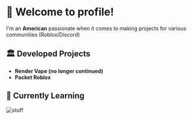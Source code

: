 # 👋 Welcome to profile!
I'm an **American** passionate when it comes to making projects for various communities (Roblox/Discord)


## 🏛️ Developed Projects
- **Render Vape (no longer continued)**
- **Packet Roblox**

## 🏫 Currently Learning 
![stuff](https://skillicons.dev/icons?i=py,java,cpp)
<!--
**SystemXVoid/SystemXVoid** is a ✨ _special_ ✨ repository because its `README.md` (this file) appears on your GitHub profile.

Here are some ideas to get you started:

- 🔭 I’m currently working on ...
- 🌱 I’m currently learning ...
- 👯 I’m looking to collaborate on ...
- 🤔 I’m looking for help with ...
- 💬 Ask me about ...
- 📫 How to reach me: ...
- 😄 Pronouns: ...
- ⚡ Fun fact: ...
-->
